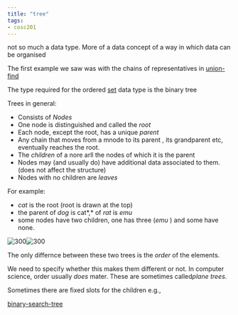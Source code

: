 ```yaml
---
title: "tree"
tags: 
- cosc201
---
```


not so much a data type. More of a data concept of a way in which data can be organised

The first example we saw was with the chains of representatives in [union-find](notes/union-find.md)

The type required for the ordered [set](notes/set.md) data type is the binary tree

Trees in general:
- Consists of *Nodes*
- One node is distinguished and called the *root*
- Each node, except the root, has a unique *parent*
- Any chain that moves from a mnode to its parent , its grandparent etc, eventually reaches the root.
- The *children* of a nore arll the nodes of which it is the parent
- Nodes may (and usually do) have additional data associated to them. (does not affect the structure)
- Nodes with no children are *leaves*

For example: 

- *cat* is the root (root is drawn at the top)
- the parent of *dog* is cat*,* of *rat* is *emu*
- some nodes have two children, one has three (*emu* ) and some have none.

![300](https://i.imgur.com/EsrTuFL.png#invert)![300](https://i.imgur.com/bQmzPaU.png#invert)

The only differnce between these two trees is the *order* of the elements. 

We need to specify whether this makes them different or not. In computer science, order usually *does* mater. These are sometimes called*plane trees*.

Sometimes there are fixed slots for the children e.g., 

[binary-search-tree](notes/binary-search-tree.md)

